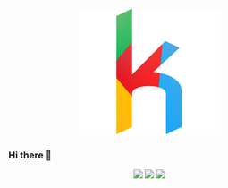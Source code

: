 <p align="center">
	<img src="https://github.com/Keep-Konect/Keep-Konect/blob/main/kot%20(2).png">
</p>

### Hi there 👋

<p align="center">

<img src="https://github-profile-summary-cards.vercel.app/api/cards/profile-details?username=Keep-Konect&theme=monokai" height="200px">

<img src="https://github-readme-stats.vercel.app/api?username=Keep-Konect&show_icons=true&theme=monokai" height="200px">

<img src="https://github-readme-stats.vercel.app/api/top-langs/?username=Keep-Konect&theme=monokai" height="200px">

</p>


